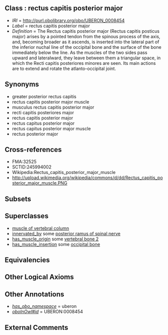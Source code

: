
## Class : rectus capitis posterior major

 * *IRI* = http://purl.obolibrary.org/obo/UBERON_0008454
 * *Label* = rectus capitis posterior major
 * *Definition* = The Rectus capitis posterior major (Rectus capitis posticus major) arises by a pointed tendon from the spinous process of the axis, and, becoming broader as it ascends, is inserted into the lateral part of the inferior nuchal line of the occipital bone and the surface of the bone immediately below the line. As the muscles of the two sides pass upward and lateralward, they leave between them a triangular space, in which the Recti capitis posteriores minores are seen. Its main actions are to extend and rotate the atlanto-occipital joint.

## Synonyms

 * greater posterior rectus capitis
 * rectus capitis posterior major muscle
 * musculus rectus capitis posterior major
 * recti capitis posteriores major
 * rectus capitis posterior major
 * rectus capitus posterior major
 * rectus capitus posterior major muscle
 * rectus posterior major

## Cross-references

 * FMA:32525
 * SCTID:245994002
 * Wikipedia:Rectus_capitis_posterior_major_muscle
 * http://upload.wikimedia.org/wikipedia/commons/d/dd/Rectus_capitis_posterior_major_muscle.PNG

## Subsets


## Superclasses

 * [muscle of vertebral column](../../UBERON/18/UBERON_0004518.md)
 * [innervated_by](../../RO/05/RO_0002005.md) some [posterior ramus of spinal nerve](../../UBERON/39/UBERON_0006839.md)
 * [has_muscle_origin](../../RO/72/RO_0002372.md) some [vertebral bone 2](../../UBERON/93/UBERON_0001093.md)
 * [has_muscle_insertion](../../RO/73/RO_0002373.md) some [occipital bone](../../UBERON/76/UBERON_0001676.md)

## Equivalencies


## Other Logical Axioms


## Other Annotations

 * *[has_obo_namespace](../../ce/oboInOwl#hasOBONamespace.md)* = uberon
 * *[oboInOwl#id](../../id/oboInOwl#id.md)* = UBERON:0008454

## External Comments

